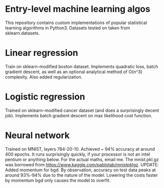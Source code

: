 # Entry-level machine learning algos
This repository contains custom implementations of popular statistical learning algorithms in Python3. Datasets tested on taken from sklearn.datasets.

# Linear regression
Train on sklearn-modified boston dataset. Implements quadratic loss, batch gradient descent, as well as an optional analytical method of O(n^3) complexity. Also added regularization. 

# Logistic regression
Trained on sklearn-modified cancer dataset (and does a surprisingly decent job). Implements batch gradient descent on max likelihood cost function.

# Neural network
Trained on MNIST, layers 784-20-10. Achieved ~ 94% accuracy at around 400 epochs. It runs surprisingly quickly, if your processor is not an intel pentium or anything below. For the actual maths, email me. 
The mnist.pkl.gz was borrowed from https://www.kaggle.com/pablotab/mnistpklgz. 
UPDATE: Added momentum for bgd. By observation, accuracy on test data peaks at around 93%-94% due to the nature of the model. Lowering the costs faster by momentum bgd only causes the model to overfit.

